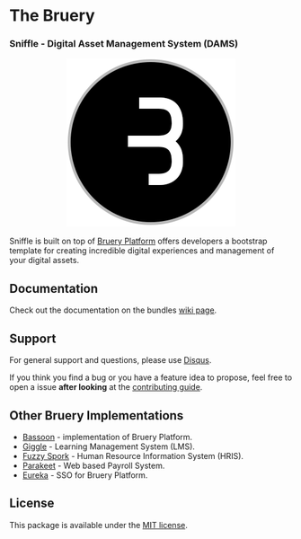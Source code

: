 # The Bruery
### Sniffle - Digital Asset Management System (DAMS)

<p align="center">
	<img src="https://raw.githubusercontent.com/bruery/platform/master/src/platform/Resources/img/bruery-logo2.png">
</p>


Sniffle is built on top of [Bruery Platform](http://bruery.github.io/platform) offers developers a bootstrap template for creating incredible digital experiences and management of your digital assets.

## Documentation

Check out the documentation on the bundles [wiki page](https://github.com/bruery/sniffle/wiki).

## Support

For general support and questions, please use [Disqus](https://disqus.com/home/channel/thebruery/discussion/channel-thebruery/bug_reporting).

If you think you find a bug or you have a feature idea to propose, feel free to open a issue
**after looking** at the [contributing guide](CONTRIBUTING.md).

## Other Bruery Implementations

- [Bassoon](https://github.com/bruery/bassoon) - implementation of Bruery Platform.
- [Giggle](https://github.com/bruery/giggle) - Learning Management System (LMS).
- [Fuzzy Spork](https://github.com/bruery/fuzzy-spork) - Human Resource Information System (HRIS).
- [Parakeet](https://github.com/bruery/parakeet) - Web based Payroll System.
- [Eureka](https://github.com/bruery/eureka) - SSO for Bruery Platform.

## License

This package is available under the [MIT license](LICENSE).
